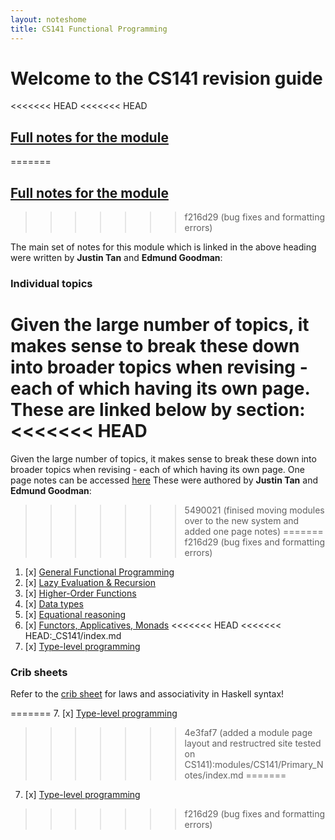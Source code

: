 ```yaml
---
layout: noteshome
title: CS141 Functional Programming
---
```


# Welcome to the CS141 revision guide

<<<<<<< HEAD
<<<<<<< HEAD
## [Full notes for the module](opnotes)
=======
## [Full notes for the module](onePage)
>>>>>>> f216d29 (bug fixes and formatting errors)

The main set of notes for this module which is linked in the above heading were written by **Justin Tan** and **Edmund Goodman**:

### Individual topics

Given the large number of topics, it makes sense to break these down into broader topics when revising - each of which having its own page. These are linked below by section:
<<<<<<< HEAD
=======
Given the large number of topics, it makes sense to break these down into broader topics when revising - each of which having its own page. One page notes can be accessed [here](onePage) These were authored by **Justin Tan** and **Edmund Goodman**:
>>>>>>> 5490021 (finised moving modules over to the new system and added one page notes)
=======
>>>>>>> f216d29 (bug fixes and formatting errors)

1. [x] [General Functional Programming](part1)
2. [x] [Lazy Evaluation & Recursion](part2)
3. [x] [Higher-Order Functions](part3)
4. [x] [Data types](datatypes)
5. [x] [Equational reasoning](equationalReasoning)
6. [x] [Functors, Applicatives, Monads](FAM)
<<<<<<< HEAD
<<<<<<< HEAD:_CS141/index.md
7. [x] [Type-level programming](type-level-programming)

### Crib sheets

Refer to the [crib sheet](cribsheet) for laws and associativity in Haskell syntax!

=======
7. [x] [Type-level programming](type-level-programming)
>>>>>>> 4e3faf7 (added a module page layout and restructred site tested on CS141):modules/CS141/Primary_Notes/index.md
=======
7. [x] [Type-level programming](type-level-programming)
>>>>>>> f216d29 (bug fixes and formatting errors)
